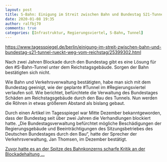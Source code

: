 ```yaml
---
layout: post
title: S-Bahn: Einigung im Streit zwischen Bahn und Bundestag S21-Tunnel rückt weg vom Reichstag, aus Der Tagesspiegel
date: 2020-01-08 19:35
author: ralfbj70
comments: true
categories: [Infrastruktur, Regierungsviertel, S-Bahn, Tunnel]
---
```

https://www.tagesspiegel.de/berlin/einigung-im-streit-zwischen-bahn-und-bundestag-s21-tunnel-rueckt-weg-vom-reichstag/25399302.html

Nach zwei Jahren Blockade durch den Bundestag gibt es eine Lösung für den #S-Bahn-Tunnel unter dem Reichstagsgebäude. Sorgen der Bahn bestätigten sich nicht.

Wie Bahn und Verkehrsverwaltung bestätigten, habe man sich mit dem Bundestag geeinigt, wie der geplante #Tunnel im #Regierungsviertel verlaufen soll. Wie berichtet, befürchtete die Verwaltung des Bundestages Schäden am Reichstagsgebäude durch den Bau des Tunnels. Nun werden die Röhren in etwas größerem Abstand als bislang gebaut.

Durch einen Artikel im Tagesspiegel war Mitte Dezember bekanntgeworden, dass der Bundestag seit über zwei Jahren die Verhandlungen blockiert hatte. „Die Bundestagsverwaltung befürchtet mögliche Beschädigungen der Regierungsgebäude und Beeinträchtigungen des Sitzungsbetriebes des Deutschen Bundestages durch den Bau“, hatte der Sprecher der Verkehrsverwaltung, Jan Thomsen, im Dezember bestätigt.

<a href="https://www.tagesspiegel.de/berlin/einigung-im-streit-zwischen-bahn-und-bundestag-s21-tunnel-rueckt-weg-vom-reichstag/25399302.html">Zuvor hatte es an der Spitze des Bahnkonzerns scharfe Kritik an der Blockadehaltung ...</a>

